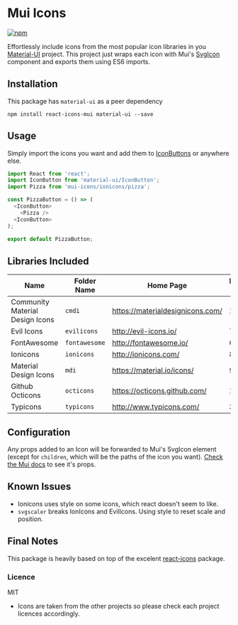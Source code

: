 # Mui Icons

[![npm][npm-image]][npm-url]

[npm-image]: https://img.shields.io/npm/v/mui-icons.svg?style=flat-square
[npm-url]: https://www.npmjs.com/package/mui-icons

Effortlessly include icons from the most popular icon libraries in you [Material-UI](http://www.material-ui.com/#/) project. This project just wraps each icon with Mui's [SvgIcon](http://www.material-ui.com/#/components/svg-icon) component and exports them using ES6 imports.

## Installation

This package has `material-ui` as a peer dependency

    npm install react-icons-mui material-ui --save

## Usage

Simply import the icons you want and add them to [IconButtons](http://www.material-ui.com/#/components/icon-button) or anywhere else.

```javascript
import React from 'react';
import IconButton from 'material-ui/IconButton';
import Pizza from 'mui-icons/ionicons/pizza';

const PizzaButton = () => (
  <IconButton>
    <Pizza />
  <IconButton>
);

export default PizzaButton;
```

## Libraries Included

| Name | Folder Name | Home Page | Number if Icons |
|---|---|---|---|
| Community Material Design Icons | `cmdi` | https://materialdesignicons.com/ | 1956 |
| Evil Icons | `evilicons` | http://evil-icons.io/ | 70 |
| FontAwesome | `fontawesome` | http://fontawesome.io/ | 694 |
| Ionicons | `ionicons` | http://ionicons.com/ | 859 |
| Material Design Icons | `mdi` | https://material.io/icons/ | 959 |
| Github Octicons | `octicons` | https://octicons.github.com/ | 176 |
| Typicons | `typicons` | http://www.typicons.com/ | 336 |

## Configuration

Any props added to an Icon will be forwarded to Mui's SvgIcon element (except for `children`, which will be the paths of the icon you want). [Check the Mui docs](http://www.material-ui.com/#/components/svg-icon) to see it's props.

## Known Issues

- Ionicons uses style on some icons, which react doesn't seem to like.
- `svgscaler` breaks IonIcons and EvilIcons. Using style to reset scale and position.

## Final Notes

This package is heavily based on top of the excelent [react-icons](https://github.com/gorangajic/react-icons) package.

### Licence

MIT

* Icons are taken from the other projects so please check each project licences accordingly.
